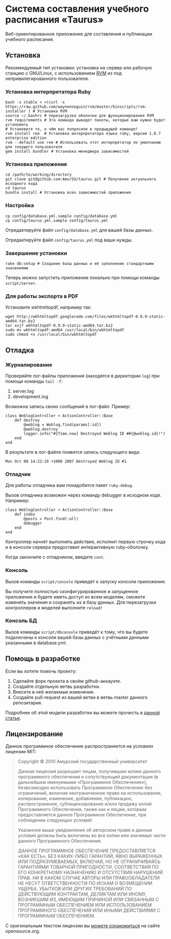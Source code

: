 Cистема составления учебного расписания «Taurus»
================================================

Веб-ориентированное приложение для составления и публикации учебного расписания.

Установка
---------

Рекомендуемый тип установки: установка на сервер или рабочую станцию с GNU/Linux, с использованием [RVM][] из под непривилегированного пользователя.

### Установка интерпретатора Ruby

	bash -s stable < <(curl -s https://raw.github.com/wayneeseguin/rvm/master/binscripts/rvm-installer ) # Установка RVM
	source ~/.bashrc # перезагрузка оболочки для функционирования RVM
	rvm requirements # Эта команда выведет пакеты, которые вам нужно будет установить
	# Установите то, о чём вас попросили в предыдущей команде!
	rvm install ree  # Установка интерпретатора языка ruby, версии 1.8.7 enterprise edition
	rvm --default use ree # Использовать этот интерпретатор по умолчанию для текущего пользователя
	gem install bundler # Установка менеджера зависимостей

### Установка приложения

	cd /path/to/working/directory
	git clone git@github.com:AmurSU/taurus.git # Получение актуального исходного кода
	cd taurus
	bundle install # Установка всех зависимостей приложения

### Настройка

	cp config/database.yml.sample config/database.yml
	cp config/taurus.yml.sample config/taurus.yml

Отредактируйте файл `config/database.yml` для вашей базы данных.

Отредактируйте файл `config/taurus.yml` под ваши нужды.

### Завершение установки

	rake db:setup # Создание базы данных и её заполнение стандартными значениями

Теперь можно запустить приложение локально при помощи команды `script/server`.

### Для работы экспорта в PDF

Установите wkhtmltopdf, например так:

	wget http://wkhtmltopdf.googlecode.com/files/wkhtmltopdf-0.9.9-static-amd64.tar.bz2
	tar xvjf wkhtmltopdf-0.9.9-static-amd64.tar.bz2
	sudo mv wkhtmltopdf-amd64 /usr/local/bin/wkhtmltopdf
	sudo chmod +x /usr/local/bin/wkhtmltopdf

Отладка
-------

### Журналирование

Проверяйте лог-файлы приложения (находятся в директории `log`) при помощи команды `tail -f`:

 1. server.log
 2. development.log

Возможна запись своих сообщений в лог-файл. Пример:

	class WeblogController < ActionController::Base
		def destroy
			@weblog = Weblog.find(params[:id])
			@weblog.destroy
			logger.info("#{Time.now} Destroyed Weblog ID ##{@weblog.id}!")
		end
	end

В результате в лог-файле появится запись следующего вида:

	Mon Oct 08 14:22:29 +1000 2007 Destroyed Weblog ID #1

### Отладчик

Для работы отладчика вам понадобится пакет `ruby-debug`.

Вызов отладчика возможен через команду debugger в исходном коде. Например:

	class WeblogController < ActionController::Base
		def index
			@posts = Post.find(:all)
			debugger
		end
	end

Контроллер начнёт выполнять действие, исполнит первую строчку кода и в консоли сервера предоставит интерактивную ruby-оболочку.

Когда закончите с отладчиком, введите `cont`.


### Консоль

Вызов команды `script/console` приведёт к запуску консоли приложения.

Вы получите полностью сконфигурированное и запущенное приложение и будете иметь доступ ко всем моделям, сможете изменять значения и сохранять их в базу данных.
Для перезагрузки контроллеров и моделей выполните `reload!`

### Консоль БД

Вызов команды `script/dbconsole` приведёт к тому, что вы будете подключены к консоли вашей базы данных с учётными данными указанными в database.yml.

Помощь в разработке
-------------------

Если вы хотите помочь проекту:

 1. Сделайте форк проекта в своём github-аккаунте.
 2. Создайте отдельную ветвь разработки.
 3. Внесите в неё желаемые изменения.
 4. Создайте pull-request из вашей ветви в ветвь master данного репозитария.

Подробнее об этой модели разработки вы можете прочесть в [данной статье][pull].

Лицензирование
--------------

Данное программное обеспечение распространяется на условиях лицензии MIT:

> Copyright © 2010 Амурский государственный университет
> 
> Данная лицензия разрешает лицам, получившим копию данного программного обеспечения и сопутствующей документации (в дальнейшем именуемыми «Программное Обеспечение»), безвозмездно использовать Программное Обеспечение без ограничений, включая неограниченное право на использование, копирование, изменение, добавление, публикацию, распространение, сублицензирование и/или продажу копий Программного Обеспечения, также как и лицам, которым предоставляется данное Программное Обеспечение, при соблюдении следующих условий:
> 
> Указанное выше уведомление об авторском праве и данные условия должны быть включены во все копии или значимые части данного Программного Обеспечения.
> 
> ДАННОЕ ПРОГРАММНОЕ ОБЕСПЕЧЕНИЕ ПРЕДОСТАВЛЯЕТСЯ «КАК ЕСТЬ», БЕЗ КАКИХ-ЛИБО ГАРАНТИЙ, ЯВНО ВЫРАЖЕННЫХ ИЛИ ПОДРАЗУМЕВАЕМЫХ, ВКЛЮЧАЯ, НО НЕ ОГРАНИЧИВАЯСЬ ГАРАНТИЯМИ ТОВАРНОЙ ПРИГОДНОСТИ, СООТВЕТСТВИЯ ПО ЕГО КОНКРЕТНОМУ НАЗНАЧЕНИЮ И ОТСУТСТВИЯ НАРУШЕНИЙ ПРАВ. НИ В КАКОМ СЛУЧАЕ АВТОРЫ ИЛИ ПРАВООБЛАДАТЕЛИ НЕ НЕСУТ ОТВЕТСТВЕННОСТИ ПО ИСКАМ О ВОЗМЕЩЕНИИ УЩЕРБА, УБЫТКОВ ИЛИ ДРУГИХ ТРЕБОВАНИЙ ПО ДЕЙСТВУЮЩИМ КОНТРАКТАМ, ДЕЛИКТАМ ИЛИ ИНОМУ, ВОЗНИКШИМ ИЗ, ИМЕЮЩИМ ПРИЧИНОЙ ИЛИ СВЯЗАННЫМ С ПРОГРАММНЫМ ОБЕСПЕЧЕНИЕМ ИЛИ ИСПОЛЬЗОВАНИЕМ ПРОГРАММНОГО ОБЕСПЕЧЕНИЯ ИЛИ ИНЫМИ ДЕЙСТВИЯМИ С ПРОГРАММНЫМ ОБЕСПЕЧЕНИЕМ.

С оригинальным текстом лицензии вы [можете ознакомиться][mit] на сайте opensource.org.

[RVM]: http://beginrescueend.com/ "Официальный сайт Ruby Version Manager"
[pull]: http://habrahabr.ru/blogs/Git/125999/ "Статья «Pull request'ы на GitHub или Как мне внести изменения в чужой проект» на Habrahabr.ru"
[mit]: http://www.opensource.org/licenses/MIT "Оригинальный текст лицензии MIT"
